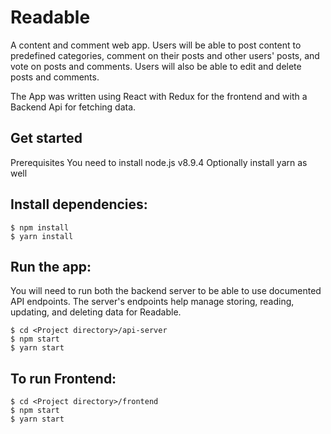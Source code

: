 # Readable
A content and comment web app. Users will be able to post content to predefined categories, comment on their posts and other users' posts, and vote on posts and comments. Users will also be able to edit and delete posts and comments.

The App was written using React with Redux for the frontend and with a Backend Api for fetching data.

## Get started
Prerequisites
You need to install node.js v8.9.4
Optionally install yarn as well

## Install dependencies:
```
$ npm install
$ yarn install
```

## Run the app:
You will need to run both the backend server to be able to use documented API endpoints. The server's endpoints help manage storing, reading, updating, and deleting data for Readable.
```
$ cd <Project directory>/api-server
$ npm start
$ yarn start
```
## To run Frontend:
```
$ cd <Project directory>/frontend
$ npm start
$ yarn start
```
